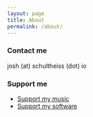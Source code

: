 ```yaml
---
layout: page
title: About
permalink: /about/
---
```


### Contact me

josh (at) schultheiss (dot) io

### Support me

- [Support my music](https://musician.tips/josh)
- [Support my software](https://github.com/sponsors/0x213F)
